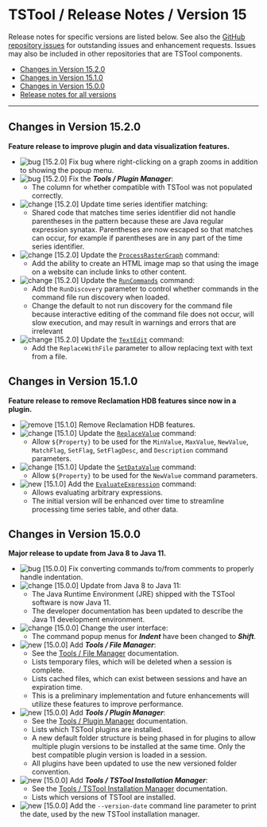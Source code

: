 # TSTool / Release Notes / Version 15 #

Release notes for specific versions are listed below.
See also the [GitHub repository issues](https://github.com/OpenCDSS/cdss-app-tstool-main/issues)
for outstanding issues and enhancement requests.
Issues may also be included in other repositories that are TSTool components.

*   [Changes in Version 15.2.0](#changes-in-version-1520)
*   [Changes in Version 15.1.0](#changes-in-version-1510)
*   [Changes in Version 15.0.0](#changes-in-version-1500)
*   [Release notes for all versions](release-notes.md)

----------

## Changes in Version 15.2.0 ##

**Feature release to improve plugin and data visualization features.**

*   ![bug](bug.png) [15.2.0] Fix bug where right-clicking on a graph zooms in addition to showing the popup menu.
*   ![bug](bug.png) [15.2.0] Fix the ***Tools / Plugin Manager***:
    +   The column for whether compatible with TSTool was not populated correctly.
*   ![change](change.png) [15.2.0] Update time series identifier matching:
    +   Shared code that matches time series identifier did not handle parentheses in the pattern
        because these are Java regular expression synatax.
        Parentheses are now escaped so that matches can occur,
        for example if parentheses are in any part of the time series identifier.
*   ![change](change.png) [15.2.0] Update the [`ProcessRasterGraph`](../command-ref/ProcessRasterGraph/ProcessRasterGraph.md) command:
    +   Add the ability to create an HTML image map so that using the image on a website can include links to other content.
*   ![change](change.png) [15.2.0] Update the [`RunCommands`](../command-ref/RunCommands/RunCommands.md) command:
    +   Add the `RunDiscovery` parameter to control whether commands in the command file run discovery when loaded.
    +   Change the default to not run discovery for the command file because interactive editing of
        the command file does not occur, will slow execution, and may result in warnings and errors that are irrelevant
*   ![change](change.png) [15.2.0] Update the [`TextEdit`](../command-ref/TextEdit/TextEdit.md) command:
    +   Add the `ReplaceWithFile` parameter to allow replacing text with text from a file.

## Changes in Version 15.1.0 ##

**Feature release to remove Reclamation HDB features since now in a plugin.**

*   ![remove](remove.png) [15.1.0] Remove Reclamation HDB features.
*   ![change](change.png) [15.1.0] Update the [`ReplaceValue`](../command-ref/ReplaceValue/ReplaceValue.md) command:
    +   Allow `${Property}` to be used for the `MinValue`, `MaxValue`, `NewValue`, `MatchFlag`, `SetFlag`, `SetFlagDesc`, and `Description` command parameters.
*   ![change](change.png) [15.1.0] Update the [`SetDataValue`](../command-ref/SetDataValue/SetDataValue.md) command:
    +   Allow `${Property}` to be used for the `NewValue` command parameters.
*   ![new](new.png) [15.1.0] Add the [`EvaluateExpression`](../command-ref/EvaluateExpression/EvaluateExpression.md) command:
    +   Allows evaluating arbitrary expressions.
    +   The initial version will be enhanced over time to streamline processing time series table, and other data.

## Changes in Version 15.0.0 ##

**Major release to update from Java 8 to Java 11.**

*   ![bug](bug.png) [15.0.0] Fix converting commands to/from comments to properly handle indentation.
*   ![change](change.png) [15.0.0] Update from Java 8 to Java 11:
    +   The Java Runtime Environment (JRE) shipped with the TSTool software is now Java 11.
    +   The developer documentation has been updated to describe the Java 11 development environment.
*   ![change](change.png) [15.0.0] Change the user interface:
    +   The command popup menus for ***Indent*** have been changed to ***Shift***.
*   ![new](new.png) [15.0.0] Add ***Tools / File Manager***:
    +   See the [Tools / File Manager](../tools/tools.md#file-manager) documentation.
    +   Lists temporary files, which will be deleted when a session is complete.
    +   Lists cached files, which can exist between sessions and have an expiration time.
    +   This is a preliminary implementation and future enhancements will utilize these features to improve performance.
*   ![new](new.png) [15.0.0] Add ***Tools / Plugin Manager***:
    +   See the [Tools / Plugin Manager](../tools/tools.md#plugin-manager) documentation.
    +   Lists which TSTool plugins are installed.
    +   A new default folder structure is being phased in for plugins
        to allow multiple plugin versions to be installed at the same time.
        Only the best compatible plugin version is loaded in a session.
    +   All plugins have been updated to use the new versioned folder convention.
*   ![new](new.png) [15.0.0] Add ***Tools / TSTool Installation Manager***:
    +   See the [Tools / TSTool Installation Manager](../tools/tools.md#tstool-installation-manager) documentation.
    +   Lists which versions of TSTool are installed.
*   ![new](new.png) [15.0.0] Add the `--version-date` command line parameter to
    print the date, used by the new TSTool installation manager.
